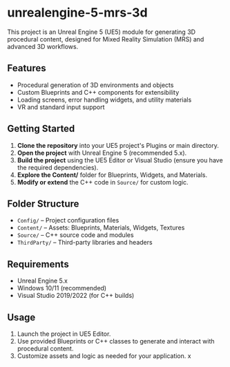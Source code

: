 # unrealengine-5-mrs-3d

This project is an Unreal Engine 5 (UE5) module for generating 3D procedural content, designed for Mixed Reality Simulation (MRS) and advanced 3D workflows.

## Features
- Procedural generation of 3D environments and objects
- Custom Blueprints and C++ components for extensibility
- Loading screens, error handling widgets, and utility materials
- VR and standard input support

## Getting Started
1. **Clone the repository** into your UE5 project's Plugins or main directory.
2. **Open the project** with Unreal Engine 5 (recommended 5.x).
3. **Build the project** using the UE5 Editor or Visual Studio (ensure you have the required dependencies).
4. **Explore the Content/** folder for Blueprints, Widgets, and Materials.
5. **Modify or extend** the C++ code in `Source/` for custom logic.

## Folder Structure
- `Config/` – Project configuration files
- `Content/` – Assets: Blueprints, Materials, Widgets, Textures
- `Source/` – C++ source code and modules
- `ThirdParty/` – Third-party libraries and headers

## Requirements
- Unreal Engine 5.x
- Windows 10/11 (recommended)
- Visual Studio 2019/2022 (for C++ builds)

## Usage
1. Launch the project in UE5 Editor.
2. Use provided Blueprints or C++ classes to generate and interact with procedural content.
3. Customize assets and logic as needed for your application.
x